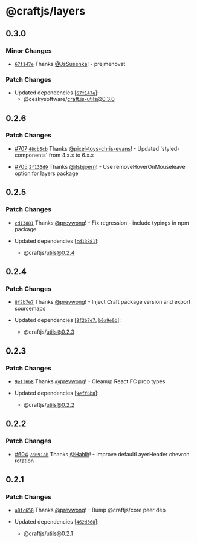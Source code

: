 # @craftjs/layers

## 0.3.0

### Minor Changes

- [`67f147e`](https://github.com/prevwong/craft.js/commit/67f147eb7db13003458992d346723f083d81b644) Thanks [@JsSusenka](https://github.com/JsSusenka)! - prejmenovat

### Patch Changes

- Updated dependencies [[`67f147e`](https://github.com/prevwong/craft.js/commit/67f147eb7db13003458992d346723f083d81b644)]:
  - @ceskysoftware/craft.js-utils@0.3.0

## 0.2.6

### Patch Changes

- [#707](https://github.com/prevwong/craft.js/pull/707) [`48cb5cb`](https://github.com/prevwong/craft.js/commit/48cb5cb0526cd79bc64de6c09bf6a37d1492104c) Thanks [@pixel-toys-chris-evans](https://github.com/pixel-toys-chris-evans)! - Updated 'styled-components' from 4.x.x to 6.x.x

* [#705](https://github.com/prevwong/craft.js/pull/705) [`2f133d9`](https://github.com/prevwong/craft.js/commit/2f133d99bcc32d7ed9f9aa6069585af23ac6e226) Thanks [@itsbjoern](https://github.com/itsbjoern)! - Use removeHoverOnMouseleave option for layers package

## 0.2.5

### Patch Changes

- [`cd13881`](https://github.com/prevwong/craft.js/commit/cd1388144637c8e788e8e245cbcb42d9d2490e12) Thanks [@prevwong](https://github.com/prevwong)! - Fix regression - include typings in npm package

- Updated dependencies [[`cd13881`](https://github.com/prevwong/craft.js/commit/cd1388144637c8e788e8e245cbcb42d9d2490e12)]:
  - @craftjs/utils@0.2.4

## 0.2.4

### Patch Changes

- [`8f2b7e7`](https://github.com/prevwong/craft.js/commit/8f2b7e7e334195956723cb295a277d3ed17fb0e4) Thanks [@prevwong](https://github.com/prevwong)! - Inject Craft package version and export sourcemaps

- Updated dependencies [[`8f2b7e7`](https://github.com/prevwong/craft.js/commit/8f2b7e7e334195956723cb295a277d3ed17fb0e4), [`b0a9e0b`](https://github.com/prevwong/craft.js/commit/b0a9e0bc65ebbc770a1ad093fac3e052d86fc2dc)]:
  - @craftjs/utils@0.2.3

## 0.2.3

### Patch Changes

- [`9eff6b8`](https://github.com/prevwong/craft.js/commit/9eff6b811933da34f33143212bfb87b1a24829fe) Thanks [@prevwong](https://github.com/prevwong)! - Cleanup React.FC prop types

- Updated dependencies [[`9eff6b8`](https://github.com/prevwong/craft.js/commit/9eff6b811933da34f33143212bfb87b1a24829fe)]:
  - @craftjs/utils@0.2.2

## 0.2.2

### Patch Changes

- [#604](https://github.com/prevwong/craft.js/pull/604) [`7d091ab`](https://github.com/prevwong/craft.js/commit/7d091ab9e5c8e1c9e1d66439b5805330b5557930) Thanks [@Hahlh](https://github.com/Hahlh)! - Improve defaultLayerHeader chevron rotation

## 0.2.1

### Patch Changes

- [`a0fc658`](https://github.com/prevwong/craft.js/commit/a0fc6587ce7ef54c5a1b91c9dc4f84294c03b84d) Thanks [@prevwong](https://github.com/prevwong)! - Bump @craftjs/core peer dep

- Updated dependencies [[`462d368`](https://github.com/prevwong/craft.js/commit/462d368e1ffd2a8b7ae987beae8a64720b4bdf67)]:
  - @craftjs/utils@0.2.1
